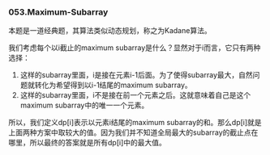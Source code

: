 ### 053.Maximum-Subarray

本题是一道经典题，其算法类似动态规划，称之为Kadane算法。

我们考虑每个以i截止的maximum subarray是什么？显然对于i而言，它只有两种选择：
1. 这样的subarray里面，i是接在元素i-1后面。为了使得subarray最大，自然问题就转化为希望得到以i-1结尾的maximum subarray。
2. 这样的subarray里面，i不是接在前一个元素之后。这就意味着自己是这个maximum subarray中的唯一一个元素。

所以，我们定义dp[i]表示以元素i结尾的maximum subarray的和。那么dp[i]就是上面两种方案中取较大的值。因为我们并不知道全局最大的subarray的截止点在哪里，所以最终的答案就是所有dp[i]中的最大值。
